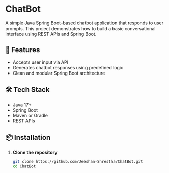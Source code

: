 # ChatBot

A simple Java Spring Boot–based chatbot application that responds to user prompts. This project demonstrates how to build a basic conversational interface using REST APIs and Spring Boot.

## 🚀 Features

- Accepts user input via API
- Generates chatbot responses using predefined logic
- Clean and modular Spring Boot architecture

## 🛠️ Tech Stack

- Java 17+
- Spring Boot
- Maven or Gradle
- REST APIs

## 📦 Installation

1. **Clone the repository**
   ```bash
   git clone https://github.com/Jeeshan-Shrestha/ChatBot.git
   cd ChatBot

